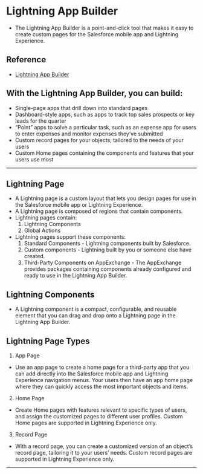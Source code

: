 # Lightning App Builder
- The Lightning App Builder is a point-and-click tool that makes it easy to create custom pages for the Salesforce mobile app and Lightning Experience.

## Reference
- [Lightning App Builder](https://trailhead.salesforce.com/en/modules/lightning_app_builder)

## With the Lightning App Builder, you can build:
- Single-page apps that drill down into standard pages
- Dashboard-style apps, such as apps to track top sales prospects or key leads for the quarter
- “Point” apps to solve a particular task, such as an expense app for users to enter expenses and monitor expenses they’ve submitted
- Custom record pages for your objects, tailored to the needs of your users
- Custom Home pages containing the components and features that your users use most

---

## Lightning Page
- A Lightning page is a custom layout that lets you design pages for use in the Salesforce mobile app or Lightning Experience.
- A Lightning page is composed of regions that contain components.
- Lightning pages contain:
  1. Lightning Components
  2. Global Actions
- Lightning pages support these components:
  1. Standard Components - Lightning components built by Salesforce.
  2. Custom components - Lightning built by you or someone else have created.
  3. Third-Party Components on AppExchange - The AppExchange provides packages containing components already configured and ready to use in the Lightning App Builder.

## Lightning Components
- A Lightning component is a compact, configurable, and reusable element that you can drag and drop onto a Lightning page in the Lightning App Builder.


## Lightning Page Types
1. App Page
- Use an app page to create a home page for a third-party app that you can add directly into the Salesforce mobile app and Lightning Experience navigation menus. Your users then have an app home page where they can quickly access the most important objects and items.

2. Home Page
- Create Home pages with features relevant to specific types of users, and assign the customized pages to different user profiles. Custom Home pages are supported in Lightning Experience only.

3. Record Page
- With a record page, you can create a customized version of an object’s record page, tailoring it to your users’ needs. Custom record pages are supported in Lightning Experience only.

---

